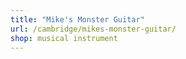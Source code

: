 ```yaml
---
title: "Mike's Monster Guitar"
url: /cambridge/mikes-monster-guitar/
shop: musical instrument
---
```

